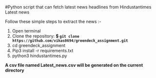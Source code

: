 #Python script that can fetch latest news headlines from Hindustantimes Latest news

Follow these simple steps to extract the news :-

1. Open terminal
2. Clone the repository:
    **$ `git clone https://github.com/vikas0694/greendeck_assignment.git`**
3. cd greendeck_assignment
4. Pip3 install -r requirements.txt
5. python3 hindustantimes.py

**A csv file named Latest_news.csv will be generated on the current directory**
